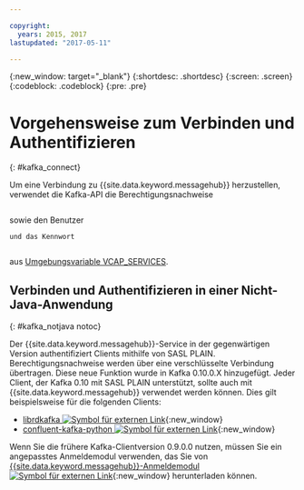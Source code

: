 ```yaml
---

copyright:
  years: 2015, 2017
lastupdated: "2017-05-11"

---
```


{:new_window: target="_blank"}
{:shortdesc: .shortdesc}
{:screen: .screen}
{:codeblock: .codeblock}
{:pre: .pre}

# Vorgehensweise zum Verbinden und Authentifizieren
{: #kafka_connect}


Um eine Verbindung zu {{site.data.keyword.messagehub}} herzustellen, verwendet
die Kafka-API die Berechtigungsnachweise 
```kafka_brokers_sasl
``` 
sowie den Benutzer
```
und das Kennwort
```

 ```password
```
 aus
[Umgebungsvariable VCAP_SERVICES](/docs/services/MessageHub/messagehub071.html).

## Verbinden und Authentifizieren in einer Nicht-Java-Anwendung
{: #kafka_notjava notoc}

Der {{site.data.keyword.messagehub}}-Service in der gegenwärtigen
Version authentifiziert Clients mithilfe von SASL PLAIN. Berechtigungsnachweise werden über eine verschlüsselte Verbindung übertragen.
Diese neue Funktion wurde in Kafka 0.10.0.X hinzugefügt. Jeder Client, der Kafka 0.10 mit SASL PLAIN unterstützt,
sollte auch mit {{site.data.keyword.messagehub}} verwendet werden können. Dies gilt beispielsweise für die folgenden Clients:

* [librdkafka ![Symbol für externen Link](../../icons/launch-glyph.svg "External link icon")](https://github.com/edenhill/librdkafka/){:new_window}
* [confluent-kafka-python ![Symbol für externen Link](../../icons/launch-glyph.svg "External link icon")](https://github.com/confluentinc/confluent-kafka-python){:new_window}

Wenn Sie die frühere Kafka-Clientversion 0.9.0.0 nutzen, müssen Sie ein angepasstes Anmeldemodul verwenden, das
Sie von [{{site.data.keyword.messagehub}}-Anmeldemodul ![Symbol für externen Link](../../icons/launch-glyph.svg "Symbol für externen Link")](https://github.com/ibm-messaging/message-hub-samples/blob/master/kafka-0.9/message-hub-login-library/messagehub.login-1.0.0.jar){:new_window} herunterladen können.

